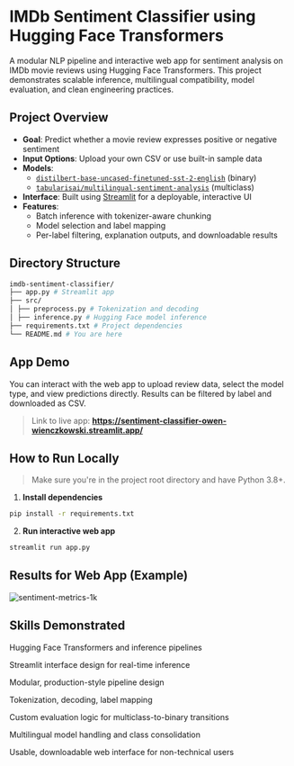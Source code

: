 ﻿# IMDb Sentiment Classifier using Hugging Face Transformers

A modular NLP pipeline and interactive web app for sentiment analysis on IMDb movie reviews using Hugging Face Transformers. This project demonstrates scalable inference, multilingual compatibility, model evaluation, and clean engineering practices.

## Project Overview

- **Goal**: Predict whether a movie review expresses positive or negative sentiment
- **Input Options**: Upload your own CSV or use built-in sample data
- **Models**:
  - [`distilbert-base-uncased-finetuned-sst-2-english`](https://huggingface.co/distilbert/distilbert-base-uncased-finetuned-sst-2-english) (binary)
  - [`tabularisai/multilingual-sentiment-analysis`](https://huggingface.co/tabularisai/multilingual-sentiment-analysis) (multiclass)
- **Interface**: Built using [Streamlit](https://streamlit.io/) for a deployable, interactive UI
- **Features**:
  - Batch inference with tokenizer-aware chunking
  - Model selection and label mapping
  - Per-label filtering, explanation outputs, and downloadable results

## Directory Structure
```bash
imdb-sentiment-classifier/
├── app.py # Streamlit app
├── src/
│ ├── preprocess.py # Tokenization and decoding
│ ├── inference.py # Hugging Face model inference
├── requirements.txt # Project dependencies
└── README.md # You are here
```

## App Demo

You can interact with the web app to upload review data, select the model type, and view predictions directly. Results can be filtered by label and downloaded as CSV.

> Link to live app: **https://sentiment-classifier-owen-wienczkowski.streamlit.app/**

## How to Run Locally

> Make sure you're in the project root directory and have Python 3.8+.

1. **Install dependencies**
 ```bash
 pip install -r requirements.txt
 ```
2. **Run interactive web app**
  ```bash
  streamlit run app.py
  ```

## Results for Web App (Example)
![sentiment-metrics-1k](https://github.com/user-attachments/assets/165aab9c-a7a7-43e7-b962-0b31a2689733)

## Skills Demonstrated

Hugging Face Transformers and inference pipelines

Streamlit interface design for real-time inference

Modular, production-style pipeline design

Tokenization, decoding, label mapping

Custom evaluation logic for multiclass-to-binary transitions

Multilingual model handling and class consolidation

Usable, downloadable web interface for non-technical users
